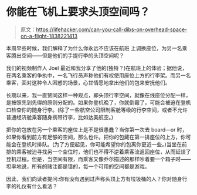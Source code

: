 # 你能在飞机上要求头顶空间吗？

> 原文：<https://lifehacker.com/can-you-call-dibs-on-overhead-space-on-a-flight-1838221413>

本周早些时候，我们解释了为什么你永远不应该在航班 上调换座位，为另一名乘客腾出空间——但是他们的手提行李的头顶空间呢？



我们的视频制作人 Joel 最近和我分享了他的(独特？)在航班上的体验；据他说，在两名乘客的争执中，一名飞行员声称他们有权使用座位上方的行李架。而另一名乘客，面对这种令人困惑的场景，心甘情愿地拿出他们的包来安抚他们。

长期以来，我一直赞同这样一种观点，即头顶行李空间，就像在线座位分配一样，是按照先到先得的原则分配的。如果你登机晚了，你就倒霉了，可能会被迫在登机口检查你的随身行李。(除了一些航空公司限制客舱等级的行李空间，或者不允许普通经济舱乘客随身携带行李，比如达美航空。)

把你的包放在另一个乘客的座位上是不是很愚蠢？当你第一次去 board⁠—or 时，如果你看到前方有足够的空间，那么也许。把你的包藏在第一排座位的上方，你可能会在登机时排队。(为了方便起见，你可能希望你的包离你更近一些。)当坐在前排的乘客被迫寻找另一个空位时，他们也不得不逆着乘客流返回座位，从而延误了登机过程。但是，当空间有限，而乘客又像乔尔描述的那样吵着要一个箱子时——坦率地说，所有的赌注都是错的，每一个可用的空间都是游戏。

因此，我们向读者提问:你有没有遇到过声称头顶上方有垃圾桶的人？你对随身行李的礼仪有什么看法？
